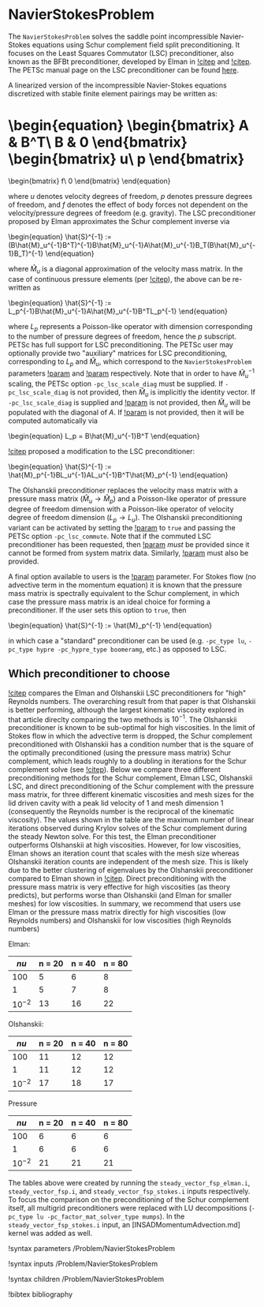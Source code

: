 # NavierStokesProblem

The `NavierStokesProblem` solves the saddle point incompressible Navier-Stokes
equations using Schur complement field split preconditioning. It focuses on the
Least Squares Commutator (LSC) preconditioner, also known as the BFBt
preconditioner, developed by Elman in [!citep](elman1999preconditioning) and
[!citep](elman2006block). The PETSc manual page on the LSC preconditioner can be
found [here](https://petsc.org/release/manualpages/PC/PCLSC/).

A linearized version of the incompressible Navier-Stokes equations discretized
with stable finite element pairings may be written as:

\begin{equation}
\begin{bmatrix}
A & B^T\\
B & 0
\end{bmatrix}
\begin{bmatrix}
u\\
p
\end{bmatrix}
=
\begin{bmatrix}
f\\
0
\end{bmatrix}
\end{equation}

where $u$ denotes velocity degrees of freedom, $p$ denotes pressure degrees of
freedom, and $f$ denotes the effect of body forces not dependent on the
velocity/pressure degrees of freedom (e.g. gravity). The LSC preconditioner
proposed by Elman approximates the Schur complement inverse via

\begin{equation}
\hat{S}^{-1} := (B\hat{M}_u^{-1}B^T)^{-1}B\hat{M}_u^{-1}A\hat{M}_u^{-1}B_T(B\hat{M}_u^{-1}B_T)^{-1}
\end{equation}

where $\hat{M}_u$ is a diagonal approximation of the velocity mass matrix. In
the case of continuous pressure elements (per [!citep](olshanskii2007pressure)),
the above can be re-written as

\begin{equation}
\hat{S}^{-1} := L_p^{-1}B\hat{M}_u^{-1}A\hat{M}_u^{-1}B^TL_p^{-1}
\end{equation}

where $L_p$ represents a Poisson-like operator with dimension corresponding to
the number of pressure degrees of freedom, hence the $p$ subscript. PETSc has
full support for LSC preconditioning. The PETSc user may optionally provide two
"auxiliary" matrices for LSC preconditioning, corresponding to $L_p$ and
$\hat{M}_u$, which correspond to the `NavierStokesProblem` parameters
[!param](/Problem/NavierStokesProblem/L_matrix) and
[!param](/Problem/NavierStokesProblem/mass_matrix) respectively. Note that in
order to have $\hat{M}_u^{-1}$ scaling, the PETSc option `-pc_lsc_scale_diag`
must be supplied. If `-pc_lsc_scale_diag` is not provided, then $\hat{M}_u$ is
implicitly the identity vector. If `-pc_lsc_scale_diag` is supplied and
[!param](/Problem/NavierStokesProblem/mass_matrix) is not provided, then
$\hat{M}_u$ will be populated with the diagonal of $A$. If
[!param](/Problem/NavierStokesProblem/L_matrix) is not provided, then it will be
computed automatically via

\begin{equation}
L_p = B\hat{M}_u^{-1}B^T
\end{equation}

[!citep](olshanskii2007pressure) proposed a modification to the LSC preconditioner:

\begin{equation}
\hat{S}^{-1} := \hat{M}_p^{-1}BL_u^{-1}AL_u^{-1}B^T\hat{M}_p^{-1}
\end{equation}

The Olshanskii preconditioner replaces the velocity mass matrix with a pressure
mass matrix ($\hat{M}_u \rightarrow \hat{M}_p$) and a Poisson-like operator of
pressure degree of freedom dimension with a Poisson-like operator of velocity
degree of freedom dimension ($L_p \rightarrow L_u$). The Olshanskii
preconditioning variant can be activated by setting the
[!param](/Problem/NavierStokesProblem/commute_lsc) to `true` and passing the
PETSc option `-pc_lsc_commute`. Note that if the commuted LSC preconditioner has
been requested, then [!param](/Problem/NavierStokesProblem/L_matrix) *must* be
provided since it cannot be formed from system matrix data. Similarly,
[!param](/Problem/NavierStokesProblem/mass_matrix) must also be provided.

A final option available to users is the [!param](/Problem/NavierStokesProblem/use_pressure_mass_matrix) parameter. For Stokes flow (no advective term in the momentum equation) it is known that the pressure mass matrix is spectrally equivalent to the Schur complement, in which case the pressure mass matrix is an ideal choice for forming a preconditioner. If the user sets this option to `true`, then

\begin{equation}
\hat{S}^{-1} := \hat{M}_p^{-1}
\end{equation}

in which case a "standard" preconditioner can be used (e.g. `-pc_type lu`,
`-pc_type hypre -pc_hypre_type boomeramg`, etc.) as opposed to LSC.

## Which preconditioner to choose

[!citep](zanetti2020scalable) compares the Elman and Olshanskii LSC
preconditioners for "high" Reynolds numbers. The overarching result from that
paper is that Olshanskii is better performing, although the largest kinematic
viscosity explored in that article direclty comparing the two methods is
$10^{-1}$. The Olshanskii preconditioner is known to be sub-optimal for high
viscosities. In the limit of Stokes flow in which the advective term is dropped,
the Schur complement preconditioned with Olshanskii has a condition number that
is the square of the optimally preconditioned (using the pressure mass matrix)
Schur complement, which leads roughly to a doubling in iterations for the Schur
complement solve (see [!citep](olshanskii2007pressure)). Below we compare three
different preconditioning methods for the Schur complement, Elman LSC,
Olshanskii LSC, and direct preconditioning of the Schur complement with the
pressure mass matrix, for three different kinematic viscosities and mesh sizes
for the lid driven cavity with a peak lid velocity of 1 and mesh dimension 1
(consequently the Reynolds number is the reciprocal of the kinematic
viscosity). The values shown in the table are the maximum number of linear
iterations observed during Krylov solves of the Schur complement during
the steady Newton solve.  For this test, the Elman preconditioner outperforms Olshanskii at
high viscosities. However, for low viscosities, Elman shows an iteration count
that scales with the mesh size whereas Olshanskii iteration counts are
independent of the mesh size. This is likely due to the better clustering of
eigenvalues by the Olshanskii preconditioner compared to Elman shown in
[!citep](zanetti2020scalable). Direct preconditioning with the pressure mass
matrix is very effective for high viscosities (as theory predicts), but performs
worse than Olshanskii (and Elman for smaller meshes) for low viscosities. In
summary, we recommend that users use Elman or the pressure mass matrix directly
for high viscosities (low Reynolds numbers) and Olshanskii for low viscosities
(high Reynolds numbers)

Elman:

| $nu$      | n = 20 | n = 40 | n = 80 |
| ---       | ---    | ---    | ---    |
| 100       | 5      | 6      | 8      |
| 1         | 5      | 7      | 8      |
| $10^{-2}$ | 13     | 16     | 22     |

Olshanskii:

| $nu$      | n = 20 | n = 40 | n = 80 |
| ---       | ---    | ---    | ---    |
| 100       | 11     | 12     | 12     |
| 1         | 11     | 12     | 12     |
| $10^{-2}$ | 17     | 18     | 17     |

Pressure

| $nu$      | n = 20 | n = 40 | n = 80 |
| ---       | ---    | ---    | ---    |
| 100       | 6      | 6      | 6      |
| 1         | 6      | 6      | 6      |
| $10^{-2}$ | 21     | 21     | 21     |

The tables above were created by running the `steady_vector_fsp_elman.i`,
`steady_vector_fsp.i`, and `steady_vector_fsp_stokes.i` inputs respectively. To
focus the comparison on the preconditioning of the Schur complement itself, all
multigrid preconditioners were replaced with LU decompositions (`-pc_type lu
-pc_factor_mat_solver_type mumps`). In the `steady_vector_fsp_stokes.i` input,
an [INSADMomentumAdvection.md] kernel was added as well.

!syntax parameters /Problem/NavierStokesProblem

!syntax inputs /Problem/NavierStokesProblem

!syntax children /Problem/NavierStokesProblem

!bibtex bibliography
